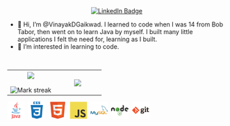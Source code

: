 <div id="badges" align="center">
  <a href="https://www.linkedin.com/in/vinayakdgaikwad">
    <img src="https://img.shields.io/badge/LinkedIn-blue?style=for-the-badge&logo=linkedin&logoColor=white" alt="LinkedIn Badge"/>
  </a>
</div>

- 👋 Hi, I’m @VinayakDGaikwad. I learned to code when I was 14 from Bob Tabor, then went on to learn Java by myself. I built many little applications I felt the need for, learning as I built.
- 👀 I’m interested in learning to code.

<br>

<!--- Stats & Trophy (start) -->
<p align="center">
  <!--- Stats (start) -->
  <table align="center">
    <tr border="none">
      <td width="50%" align="center">
        <img align="center" src="https://github-readme-stats.vercel.app/api?username=VinayakDGaikwad&theme=light&show_icons=true&count_private=true" />
        <br><br>
        <img title="" alt="Mark streak" src="https://nirzak-streak-stats.vercel.app/?user=vinayakdgaikwad" />
      </td>
      <td width="50%" align="center">
        <img align="center" src="https://github-readme-stats.anuraghazra1.vercel.app/api/top-langs/?username=VinayakDGaikwad&theme=light&hide_border=false&no-bg=true&no-frame=true&langs_count=10&layout=compact"/>
      </td>
    </tr>
  </table>

  <div>
    <img src="https://github.com/devicons/devicon/blob/master/icons/java/java-original-wordmark.svg" title="Java" alt="Java" width="40" height="40"/>&nbsp;
    <img src="https://github.com/devicons/devicon/blob/master/icons/css3/css3-plain-wordmark.svg" title="CSS3" alt="CSS" width="40" height="40"/>&nbsp;
    <img src="https://github.com/devicons/devicon/blob/master/icons/html5/html5-original.svg" title="HTML5" alt="HTML" width="40" height="40"/>&nbsp;
    <img src="https://github.com/devicons/devicon/blob/master/icons/javascript/javascript-original.svg" title="JavaScript" alt="JavaScript" width="40" height="40"/>&nbsp;
    <img src="https://github.com/devicons/devicon/blob/master/icons/mysql/mysql-original-wordmark.svg" title="MySQL" alt="MySQL" width="40" height="40"/>&nbsp;
    <img src="https://github.com/devicons/devicon/blob/master/icons/nodejs/nodejs-original-wordmark.svg" title="NodeJS" alt="NodeJS" width="40" height="40"/>&nbsp;
    <img src="https://github.com/devicons/devicon/blob/master/icons/git/git-original-wordmark.svg" title="Git" alt="Git" width="40" height="40"/>
  </div>
</p>
